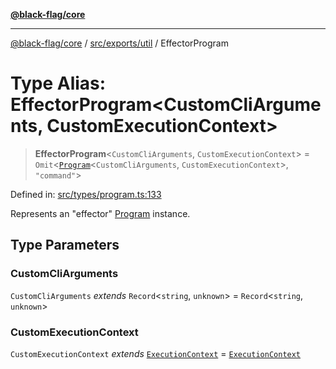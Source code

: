 [**@black-flag/core**](../../../../README.md)

***

[@black-flag/core](../../../../README.md) / [src/exports/util](../README.md) / EffectorProgram

# Type Alias: EffectorProgram\<CustomCliArguments, CustomExecutionContext\>

> **EffectorProgram**\<`CustomCliArguments`, `CustomExecutionContext`\> = `Omit`\<[`Program`](Program.md)\<`CustomCliArguments`, `CustomExecutionContext`\>, `"command"`\>

Defined in: [src/types/program.ts:133](https://github.com/Xunnamius/black-flag/blob/8d031666f2b06def50a0b12d4e86a7961a49e69d/src/types/program.ts#L133)

Represents an "effector" [Program](Program.md) instance.

## Type Parameters

### CustomCliArguments

`CustomCliArguments` *extends* `Record`\<`string`, `unknown`\> = `Record`\<`string`, `unknown`\>

### CustomExecutionContext

`CustomExecutionContext` *extends* [`ExecutionContext`](ExecutionContext.md) = [`ExecutionContext`](ExecutionContext.md)
